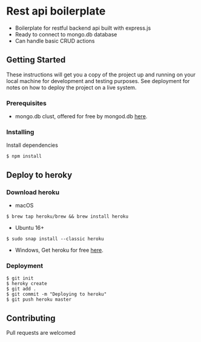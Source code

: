 # Rest api boilerplate

- Boilerplate for restful backend api built with express.js
- Ready to connect to mongo.db database
- Can handle basic CRUD actions

## Getting Started

These instructions will get you a copy of the project up and running on your local machine for development and testing purposes. See deployment for notes on how to deploy the project on a live system.

### Prerequisites

 - mongo.db clust, offered for free by mongod.db [here](https://www.mongodb.com/cloud/atlas).

### Installing

Install dependencies
```
$ npm install
```

## Deploy to heroky

### Download heroku
- macOS
```
$ brew tap heroku/brew && brew install heroku
```

- Ubuntu 16+ 
```
$ sudo snap install --classic heroku
```

- Windows, Get heroku for free [here](https://devcenter.heroku.com/articles/heroku-cli#download-and-install).

### Deployment
```
$ git init
$ heroky create
$ git add .
$ git commit -m "Deploying to heroku"
$ git push heroku master
```

## Contributing

Pull requests are welcomed
